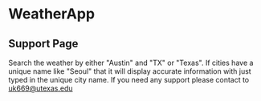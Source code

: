 # WeatherApp

## Support Page

Search the weather by either "Austin" and "TX" or "Texas". If cities have a unique name like "Seoul" that it will display accurate information with just typed in the unique city name.
If you need any support please contact to uk669@utexas.edu

